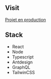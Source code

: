 ## Visit

[Projet en production](https://manage-mvp.netlify.app/)

## Stack

- React
- Node
- Typescript
- Antdesign
- GraphQL
- TailwinCSS
